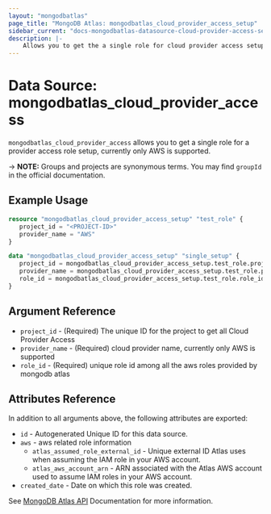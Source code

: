 ```yaml
---
layout: "mongodbatlas"
page_title: "MongoDB Atlas: mongodbatlas_cloud_provider_access_setup"
sidebar_current: "docs-mongodbatlas-datasource-cloud-provider-access-setup"
description: |-
    Allows you to get the a single role for cloud provider access setup 
---
```


# Data Source: mongodbatlas_cloud_provider_access

`mongodbatlas_cloud_provider_access` allows you to get a single role for a provider access role setup, currently only AWS is supported.

-> **NOTE:** Groups and projects are synonymous terms. You may find `groupId` in the official documentation.

## Example Usage
```terraform
resource "mongodbatlas_cloud_provider_access_setup" "test_role" {
   project_id = "<PROJECT-ID>"
   provider_name = "AWS"
}

data "mongodbatlas_cloud_provider_access_setup" "single_setup" {
   project_id = mongodbatlas_cloud_provider_access_setup.test_role.project_id
   provider_name = mongodbatlas_cloud_provider_access_setup.test_role.provider_name
   role_id = mongodbatlas_cloud_provider_access_setup.test_role.role_id
}
```

## Argument Reference

* `project_id` - (Required) The unique ID for the project to get all Cloud Provider Access 
* `provider_name` - (Required) cloud provider name, currently only AWS is supported
* `role_id` - (Required) unique role id among all the aws roles provided by mongodb atlas 

## Attributes Reference

In addition to all arguments above, the following attributes are exported:

* `id`              - Autogenerated Unique ID for this data source.
* `aws`           - aws related role information
    * `atlas_assumed_role_external_id` - Unique external ID Atlas uses when assuming the IAM role in your AWS account.
    * `atlas_aws_account_arn`          - ARN associated with the Atlas AWS account used to assume IAM roles in your AWS account.
* `created_date`  - Date on which this role was created.

See [MongoDB Atlas API](https://docs.atlas.mongodb.com/reference/api/cloud-provider-access-get-roles/) Documentation for more information.